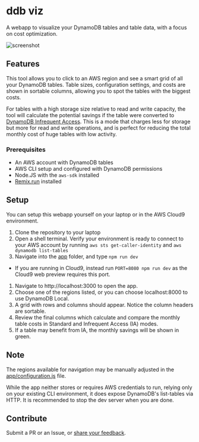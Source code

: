 # ddb viz

A webapp to visualize your DynamoDB tables and table data, 
with a focus on cost optimization.

![screenshot](https://dynamodb-images.s3.amazonaws.com/img/dv1.png)

## Features

This tool allows you to click to an AWS region and see a smart grid
of all your DynamoDB tables.  Table sizes, configuration settings, and costs
are shown in sortable columns, allowing you to spot the tables with the biggest costs.

For tables with a high storage size relative to read and write capacity, the tool will 
calculate the potential savings if the table were converted to 
[DynamoDB Infrequent Access](https://aws.amazon.com/dynamodb/standard-ia/).  This is a mode that charges less for storage but
more for read and write operations, and is perfect for reducing
 the total monthly cost of huge tables with low activity.


### Prerequisites
 * An AWS account with DynamoDB tables
 * AWS CLI setup and configured with DynamoDB permissions
 * Node.JS with the ```aws-sdk``` installed
 * [Remix.run](https://remix.run) installed
 
 
## Setup

You can setup this webapp yourself on your laptop or in the 
AWS Cloud9 environment.

1. Clone the repository to your laptop 
1. Open a shell terminal. Verify your environment is ready to connect to your AWS account by running
```aws sts get-caller-identity```  and ```aws dynamodb list-tables```
1. Navigate into the [app](./app/) 
folder, and type ```npm run dev```
  * If you are running in Cloud9, instead run ```PORT=8080 npm run dev``` as the Cloud9 web preview requires this port.
1. Navigate to http://localhost:3000 to open the app.
1. Choose one of the regions listed, 
or you can choose localhost:8000 to use DynamoDB Local.
1. A grid with rows and columns should appear.  Notice the column headers are sortable.
1. Review the final columns which calculate and compare the 
monthly table costs in Standard and Infrequent Access (IA) modes.
1. If a table may benefit from IA, the monthly savings will be shown in green.


## Note
The regions available for navigation may be manually adjusted 
in the [app/configuration.js](./app/configuration.js) file.

While the app neither stores or requires AWS credentials to run, 
relying only on your existing CLI environment,
it does expose DynamoDB's list-tables via HTTP. 
It is recommended to stop the dev server when you are done.

## Contribute
Submit a PR or an Issue, or [share your feedback](https://twitter.com/robmccauley).
